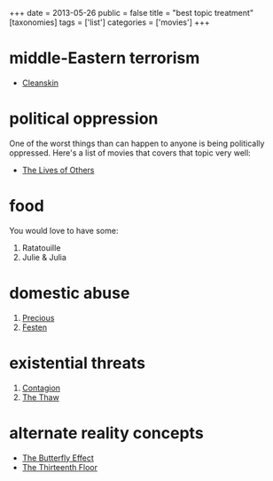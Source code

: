 +++
date = 2013-05-26
public = false
title = "best topic treatment"
[taxonomies]
tags = ['list']
categories = ['movies']
+++

middle-Eastern terrorism
========================

-   [Cleanskin]

political oppression
====================

One of the worst things than can happen to anyone is being politically
oppressed. Here's a list of movies that covers that topic very well:

-   [The Lives of Others]

food
====

You would love to have some:

1.  Ratatouille
2.  Julie & Julia

domestic abuse
==============

1.  [Precious]
2.  [Festen]

existential threats
===================

1.  [Contagion]
2.  [The Thaw]

alternate reality concepts
==========================

-   [The Butterfly Effect]
-   [The Thirteenth Floor]

  [Cleanskin]: http://tshepang.net/cleanskin-2012
  [The Lives of Others]: http://tshepang.net/the-lives-of-others-2006
  [Precious]: http://tshepang.net/precious-2009
  [Festen]: http://tshepang.net/festen-1998
  [Contagion]: http://tshepang.net/contagion-2011
  [The Thaw]: http://tshepang.net/the-thaw-2009
  [The Butterfly Effect]: http://tshepang.net/the-butterfly-effect-2004
  [The Thirteenth Floor]: http://tshepang.net/the-thirteenth-floor-1999
